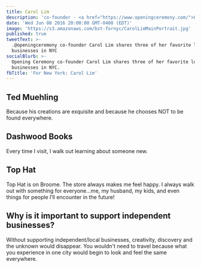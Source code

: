 ```yaml
---
title: Carol Lim
description: 'co-founder - <a href="https://www.openingceremony.com/">Opening Ceremony</a>'
date: 'Wed Jun 08 2016 20:00:00 GMT-0400 (EDT)'
image: 'https://s3.amazonaws.com/bst-fornyc/CarolLimMainPortrait.jpg'
published: true
tweetText: >-
  .@openingceremony co-founder Carol Lim shares three of her favorite local
  businesses in NYC
socialBlurb: >-
  Opening Ceremony co-founder Carol Lim shares three of her favorite local
  businesses in NYC.
fbTitle: 'For New York: Carol Lim'
---
```


## Ted Muehling

Because his creations are exquisite and because he chooses NOT to be found everywhere.

## Dashwood Books

Every time I visit, I walk out learning about someone new.

## Top Hat

Top Hat is on Broome. The store always makes me feel happy. I always walk out with something for everyone...me, my husband, my kids, and even things for people I’ll encounter in the future!

## Why is it important to support independent businesses?

Without supporting independent/local businesses, creativity, discovery and the unknown would disappear.  You wouldn't need to travel because what you experience in one city would begin to look and feel the same everywhere.
